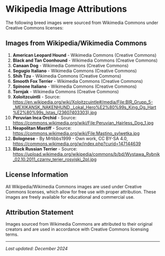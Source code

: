 # Wikipedia Image Attributions

The following breed images were sourced from Wikimedia Commons under Creative Commons licenses:

## Images from Wikipedia/Wikimedia Commons

1. **American Leopard Hound** - Wikimedia Commons (Creative Commons)
2. **Black and Tan Coonhound** - Wikimedia Commons (Creative Commons)
3. **Canaan Dog** - Wikimedia Commons (Creative Commons)
4. **Segugio Italiano** - Wikimedia Commons (Creative Commons)
5. **Shih Tzu** - Wikimedia Commons (Creative Commons)
6. **Smooth Fox Terrier** - Wikimedia Commons (Creative Commons)
7. **Spinone Italiano** - Wikimedia Commons (Creative Commons)
8. **Tornjak** - Wikimedia Commons (Creative Commons)
9. **Xoloitzcuintli** - Source: https://en.wikipedia.org/wiki/Xoloitzcuintle#/media/File:BIR_Grupp_5-_MEXIKANSK_NAKENHUND,_Lokal_Hero%E2%80%99s_King_Og_Hart%E2%80%99s_Istas_(23607403303).jpg
10. **Peruvian Inca Orchid** - Source: https://commons.wikimedia.org/wiki/File:Peruvian_Hairless_Dog_1.jpg
11. **Neapolitan Mastiff** - Source: https://commons.wikimedia.org/wiki/File:Mastino_sylwetka.jpg
12. **Bolognese** - By Mrtibbs1999 - Own work, CC BY-SA 4.0, https://commons.wikimedia.org/w/index.php?curid=147144639
13. **Black Russian Terrier** - Source: https://upload.wikimedia.org/wikipedia/commons/b/bd/Wystawa_Rybnik_02.10.2011_czarny_terier_rosyjski_2pl.jpg

## License Information

All Wikipedia/Wikimedia Commons images are used under Creative Commons licenses, which allow for free use with proper attribution. These images are freely available for educational and commercial use.

## Attribution Statement

Images sourced from Wikimedia Commons are attributed to their original creators and are used in accordance with Creative Commons licensing terms.

---
*Last updated: December 2024*